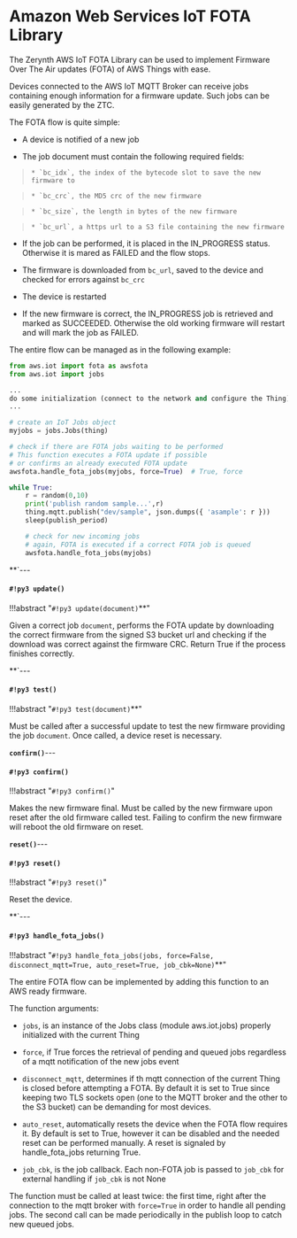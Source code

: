 # Amazon Web Services IoT FOTA Library

The Zerynth AWS IoT FOTA Library can be used to implement Firmware Over The Air updates (FOTA) of AWS Things with ease.

Devices connected to the AWS IoT MQTT Broker can receive jobs containing enough information for a firmware update. Such jobs can be easily generated by the ZTC.

The FOTA flow is quite simple:


* A device is notified of a new job


* The job document must contain the following required fields:

> 
>     * `bc_idx`, the index of the bytecode slot to save the new firmware to


>     * `bc_crc`, the MD5 crc of the new firmware


>     * `bc_size`, the length in bytes of the new firmware


>     * `bc_url`, a https url to a S3 file containing the new firmware


* If the job can be performed, it is placed in the IN_PROGRESS status. Otherwise it is mared as FAILED and the flow stops.


* The firmware is downloaded from `bc_url`, saved to the device and checked for errors against `bc_crc`


* The device is restarted


* If the new firmware is correct, the IN_PROGRESS job is retrieved and marked as SUCCEEDED. Otherwise the old working firmware will restart and will mark the job as FAILED.

The entire flow can be managed as in the following example:

```py
from aws.iot import fota as awsfota
from aws.iot import jobs

...
do some initialization (connect to the network and configure the Thing)
...

# create an IoT Jobs object
myjobs = jobs.Jobs(thing)

# check if there are FOTA jobs waiting to be performed
# This function executes a FOTA update if possible
# or confirms an already executed FOTA update
awsfota.handle_fota_jobs(myjobs, force=True)  # True, force

while True:
    r = random(0,10)
    print('publish random sample...',r)
    thing.mqtt.publish("dev/sample", json.dumps({ 'asample': r }))
    sleep(publish_period)

    # check for new incoming jobs
    # again, FOTA is executed if a correct FOTA job is queued
    awsfota.handle_fota_jobs(myjobs)
```


**`---
#### `#!py3 update()`

!!!abstract "`#!py3 update(document)`**"

Given a correct job `document`, performs the FOTA update by downloading the correct firmware from the signed S3 bucket url 
and checking if the download was correct against the firmware CRC. Return True if the process finishes correctly.


**`---
#### `#!py3 test()`

!!!abstract "`#!py3 test(document)`**"

Must be called after a successful update to test the new firmware providing the job `document`. Once called, a device reset is necessary.


**`confirm()`**---
#### `#!py3 confirm()`

!!!abstract "`#!py3 confirm()`"

Makes the new firmware final. Must be called by the new firmware upon reset after the old firmware called test. Failing to confirm the new firmware will reboot the old firmware on reset.


**`reset()`**---
#### `#!py3 reset()`

!!!abstract "`#!py3 reset()`"

Reset the device.


**`---
#### `#!py3 handle_fota_jobs()`

!!!abstract "`#!py3 handle_fota_jobs(jobs, force=False, disconnect_mqtt=True, auto_reset=True, job_cbk=None)`**"

The entire FOTA flow can be implemented by adding this function to an AWS ready firmware.

The function arguments:


* `jobs`, is an instance of the Jobs class (module aws.iot.jobs) properly initialized with the current Thing


* `force`, if True forces the retrieval of pending and queued jobs regardless of a mqtt notification of the new jobs event


* `disconnect_mqtt`, determines if th mqtt connection of the current Thing is closed before attempting a FOTA. By default it is set to True since keeping two TLS sockets open (one to the MQTT broker and the other to the S3 bucket) can be demanding for most devices.


* `auto_reset`, automatically resets the device when the FOTA flow requires it. By default is set to True, however it can be disabled and the needed reset can be performed manually. A reset is signaled by handle_fota_jobs returning True.


* `job_cbk`, is the job callback. Each non-FOTA job is passed to `job_cbk` for external handling if `job_cbk` is not None

The function must be called at least twice: the first time, right after the connection to the mqtt broker with `force=True` in order to handle all pending jobs. The second call can be made periodically in the publish loop to catch new queued jobs.
<!--stackedit_data:
eyJoaXN0b3J5IjpbLTEwNDI4NTUwODFdfQ==
-->